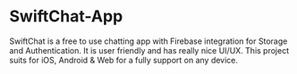 # SwiftChat-App
SwiftChat is a free to use chatting app with Firebase integration for Storage and Authentication. It is user friendly and has really nice UI/UX. This project suits for iOS, Android &amp; Web for a fully support on any device.
